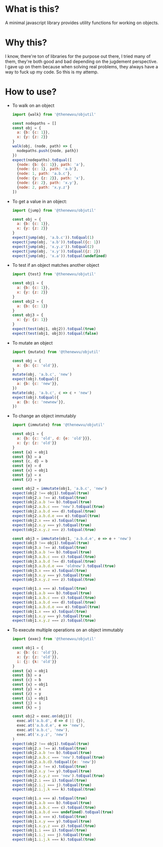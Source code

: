 What is this?
=============

A minimal javascript library provides utility functions for working on objects.

Why this?
=========

I know, there're ton of libraries for the purpose out there, I tried many of
  them, they're both good and bad depending on the jugdement perspective. I
  gave up on them because when solving real problems, they always have a way to
  fuck up my code. So this is my attemp.

How to use?
===========

* To walk on an object
  ```javascript
  import {walk} from '@thenewvu/objutil'
  
  const nodepaths = []
  const obj = {
    a: {b: {c: 1}},
    x: {y: {z: 2}}
  }
  walk(obj, (node, path) => {
    nodepaths.push({node, path})
  })
  expect(nodepaths).toEqual([
    {node: {b: {c: 1}}, path: 'a'},
    {node: {c: 1}, path: 'a.b'},
    {node: 1, path: 'a.b.c'},
    {node: {y: {z: 2}}, path: 'x'},
    {node: {z: 2}, path: 'x.y'},
    {node: 2, path: 'x.y.z'}
  ])
  ```
* To get a value in an object:
  ```javascript
  import {jump} from '@thenewvu/objutil'

  const obj = {
    a: {b: {c: 1}},
    x: {y: {z: 2}}
  }
  expect(jump(obj, 'a.b.c')).toEqual(1)
  expect(jump(obj, 'a.b')).toEqual({c: 1})
  expect(jump(obj, 'x.y.z')).toEqual(2)
  expect(jump(obj, 'x.y')).toEqual({z: 2})
  expect(jump(obj, 'x.a')).toEqual(undefined)
  ```
* To test if an object matches another object
  ```javascript
  import {test} from '@thenewvu/objutil'

  const obj1 = {
    a: {b: {c: 1}},
    x: {y: {z: 2}}
  }
  const obj2 = {
    a: {b: {c: 1}}
  }
  const obj3 = {
    x: {y: {z: 1}}
  }
  expect(test(obj1, obj2)).toEqual(true)
  expect(test(obj1, obj3)).toEqual(false)
  ```
* To mutate an object
  ```javascript
  import {mutate} from '@thenewvu/objutil'

  const obj = {
    a: {b: {c: 'old'}},
  }
  mutate(obj, 'a.b.c', 'new')
  expect(obj).toEqual({
    a: {b: {c: 'new'}},
  })
  mutate(obj, 'a.b.c', c => c + 'new')
  expect(obj).toEqual({
    a: {b: {c: 'newnew'}},
  })
  ```
* To change an object immutably
  ```javascript
  import {immutate} from '@thenewvu/objutil'

  const obj1 = {
    a: {b: {c: 'old', d: {e: 'old'}}},
    x: {y: {z: 'old'}}
  }
  const {a} = obj1
  const {b} = a
  const {c, d} = b
  const {e} = d
  const {x} = obj1
  const {y} = x
  const {z} = y

  const obj2 = immutate(obj1, 'a.b.c', 'new')
  expect(obj2 !== obj1).toEqual(true)
  expect(obj2.a !== a).toEqual(true)
  expect(obj2.a.b !== b).toEqual(true)
  expect(obj2.a.b.c === 'new').toEqual(true)
  expect(obj2.a.b.d === d).toEqual(true)
  expect(obj2.a.b.d.e === e).toEqual(true)
  expect(obj2.x === x).toEqual(true)
  expect(obj2.x.y === y).toEqual(true)
  expect(obj2.x.y.z === z).toEqual(true)

  const obj3 = immutate(obj1, 'a.b.d.e', e => e + 'new')
  expect(obj3 !== obj1).toEqual(true)
  expect(obj3.a !== a).toEqual(true)
  expect(obj3.a.b !== b).toEqual(true)
  expect(obj3.a.b.c === c).toEqual(true)
  expect(obj3.a.b.d !== d).toEqual(true)
  expect(obj3.a.b.d.e === 'oldnew').toEqual(true)
  expect(obj3.x === x).toEqual(true)
  expect(obj3.x.y === y).toEqual(true)
  expect(obj3.x.y.z === z).toEqual(true)

  expect(obj1.a === a).toEqual(true)
  expect(obj1.a.b === b).toEqual(true)
  expect(obj1.a.b.c === c).toEqual(true)
  expect(obj1.a.b.d === d).toEqual(true)
  expect(obj1.a.b.d.e === e).toEqual(true)
  expect(obj1.x === x).toEqual(true)
  expect(obj1.x.y === y).toEqual(true)
  expect(obj1.x.y.z === z).toEqual(true)
  ```
* To execute multiple operations on an object immutably
  ```javascript
  import {exec} from '@thenewvu/objutil'

  const obj1 = {
    a: {b: {c: 'old'}},
    x: {y: {z: 'old'}},
    i: {j: {k: 'old'}}
  }
  const {a} = obj1
  const {b} = a
  const {c} = b
  const {x} = obj1
  const {y} = x
  const {z} = y
  const {i} = obj1
  const {j} = i
  const {k} = j

  const obj2 = exec.on(obj1)(
    exec.at('a.b.d', d => d || {}),
    exec.at('a.b.d.e', e => 'new'),
    exec.at('a.b.c', 'new'),
    exec.at('x.y.z', 'new')
  )
  expect(obj2 !== obj1).toEqual(true)
  expect(obj2.a !== a).toEqual(true)
  expect(obj2.a.b !== b).toEqual(true)
  expect(obj2.a.b.c === 'new').toEqual(true)
  expect(obj2.a.b.d).toEqual({e: 'new'})
  expect(obj2.x !== x).toEqual(true)
  expect(obj2.x.y !== y).toEqual(true)
  expect(obj2.x.y.z === 'new').toEqual(true)
  expect(obj2.i === i).toEqual(true)
  expect(obj2.i.j === j).toEqual(true)
  expect(obj2.i.j.k === k).toEqual(true)

  expect(obj1.a === a).toEqual(true)
  expect(obj1.a.b === b).toEqual(true)
  expect(obj1.a.b.c === c).toEqual(true)
  expect(obj1.a.b.d === undefined).toEqual(true)
  expect(obj1.x === x).toEqual(true)
  expect(obj1.x.y === y).toEqual(true)
  expect(obj1.x.y.z === z).toEqual(true)
  expect(obj1.i === i).toEqual(true)
  expect(obj1.i.j === j).toEqual(true)
  expect(obj1.i.j.k === k).toEqual(true)
  ```
